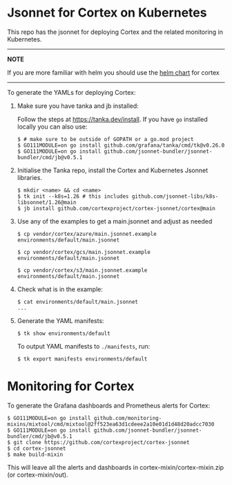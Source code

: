 # Jsonnet for Cortex on Kubernetes

This repo has the jsonnet for deploying Cortex and the related monitoring in Kubernetes.

---
**NOTE**

If you are more familiar with helm you should use the [helm chart](https://cortexproject.github.io/cortex-helm-chart/) for cortex

---

To generate the YAMLs for deploying Cortex:

1. Make sure you have tanka and jb installed:

    Follow the steps at https://tanka.dev/install. If you have `go` installed locally you can also use:

    ```console
    $ # make sure to be outside of GOPATH or a go.mod project
    $ GO111MODULE=on go install github.com/grafana/tanka/cmd/tk@v0.26.0
    $ GO111MODULE=on go install github.com/jsonnet-bundler/jsonnet-bundler/cmd/jb@v0.5.1
    ```

1. Initialise the Tanka repo, install the Cortex and Kubernetes Jsonnet libraries.

    ```console
    $ mkdir <name> && cd <name>
    $ tk init --k8s=1.26 # this includes github.com/jsonnet-libs/k8s-libsonnet/1.26@main
    $ jb install github.com/cortexproject/cortex-jsonnet/cortex@main
    ```

1. Use any of the examples to get a main.jsonnet and adjust as needed

    ```console
    $ cp vendor/cortex/azure/main.jsonnet.example environments/default/main.jsonnet
    ```

    ```console
    $ cp vendor/cortex/gcs/main.jsonnet.example environments/default/main.jsonnet
    ```

    ```console
    $ cp vendor/cortex/s3/main.jsonnet.example environments/default/main.jsonnet
    ```

1. Check what is in the example:

    ```console
    $ cat environments/default/main.jsonnet
    ...
    ```

1. Generate the YAML manifests:

    ```console
    $ tk show environments/default
    ```

    To output YAML manifests to `./manifests`, run:

    ```console
    $ tk export manifests environments/default
    ```

# Monitoring for Cortex

To generate the Grafana dashboards and Prometheus alerts for Cortex:

```console
$ GO111MODULE=on go install github.com/monitoring-mixins/mixtool/cmd/mixtool@2ff523ea63d1cdeee2a10e01d1d48d20adcc7030
$ GO111MODULE=on go install github.com/jsonnet-bundler/jsonnet-bundler/cmd/jb@v0.5.1
$ git clone https://github.com/cortexproject/cortex-jsonnet
$ cd cortex-jsonnet
$ make build-mixin
```

This will leave all the alerts and dashboards in cortex-mixin/cortex-mixin.zip (or cortex-mixin/out).
